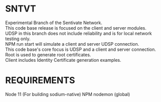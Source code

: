 # SNTVT
Experimental Branch of the Sentivate Network.  
This code base release is focused on the client and server modules.  
UDSP in this branch does not include reliability and is for local network testing only.  
NPM run start will simulate a client and server UDSP connection.  
This code base's core focus is UDSP and a client and server connection.  
Root is used to generate root certificates.  
Client includes Identity Certificate generation examples.  

# REQUIREMENTS
Node 11 (For building sodium-native)
NPM
nodemon (global)
